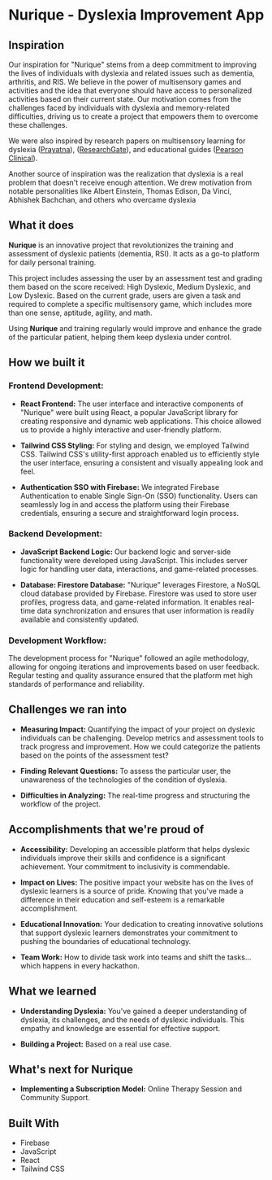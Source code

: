 # Nurique - Dyslexia Improvement App

## Inspiration

Our inspiration for "Nurique" stems from a deep commitment to improving the lives of individuals with dyslexia and related issues such as dementia, arthritis, and RIS. We believe in the power of multisensory games and activities and the idea that everyone should have access to personalized activities based on their current state. Our motivation comes from the challenges faced by individuals with dyslexia and memory-related difficulties, driving us to create a project that empowers them to overcome these challenges.

We were also inspired by research papers on multisensory learning for dyslexia ([Prayatna](https://prayatna.co.in/multisensory-learning-for-dyslexia/)), ([ResearchGate](https://www.researchgate.net/publication/221057032_Multisensory_Games_for_Dyslexic_Children)), and educational guides ([Pearson Clinical](https://www.pearsonclinical.co.uk/content/dam/school/global/clinical/uk-clinical/files/Q4_Clinical_Assets/D0069-Dyslexia-Handy-Guide-Brochure.pdf)).

Another source of inspiration was the realization that dyslexia is a real problem that doesn't receive enough attention. We drew motivation from notable personalities like Albert Einstein, Thomas Edison, Da Vinci, Abhishek Bachchan, and others who overcame dyslexia

## What it does

**Nurique** is an innovative project that revolutionizes the training and assessment of dyslexic patients (dementia, RSI). It acts as a go-to platform for daily personal training.

This project includes assessing the user by an assessment test and grading them based on the score received: High Dyslexic, Medium Dyslexic, and Low Dyslexic. Based on the current grade, users are given a task and required to complete a specific multisensory game, which includes more than one sense, aptitude, agility, and math.

Using **Nurique** and training regularly would improve and enhance the grade of the particular patient, helping them keep dyslexia under control.

## How we built it

### Frontend Development:

- **React Frontend:** The user interface and interactive components of "Nurique" were built using React, a popular JavaScript library for creating responsive and dynamic web applications. This choice allowed us to provide a highly interactive and user-friendly platform.

- **Tailwind CSS Styling:** For styling and design, we employed Tailwind CSS. Tailwind CSS's utility-first approach enabled us to efficiently style the user interface, ensuring a consistent and visually appealing look and feel.

- **Authentication SSO with Firebase:** We integrated Firebase Authentication to enable Single Sign-On (SSO) functionality. Users can seamlessly log in and access the platform using their Firebase credentials, ensuring a secure and straightforward login process.

### Backend Development:

- **JavaScript Backend Logic:** Our backend logic and server-side functionality were developed using JavaScript. This includes server logic for handling user data, interactions, and game-related processes.

- **Database: Firestore Database:** "Nurique" leverages Firestore, a NoSQL cloud database provided by Firebase. Firestore was used to store user profiles, progress data, and game-related information. It enables real-time data synchronization and ensures that user information is readily available and consistently updated.

### Development Workflow:

The development process for "Nurique" followed an agile methodology, allowing for ongoing iterations and improvements based on user feedback. Regular testing and quality assurance ensured that the platform met high standards of performance and reliability.

## Challenges we ran into

- **Measuring Impact:** Quantifying the impact of your project on dyslexic individuals can be challenging. Develop metrics and assessment tools to track progress and improvement. How we could categorize the patients based on the points of the assessment test?

- **Finding Relevant Questions:** To assess the particular user, the unawareness of the technologies of the condition of dyslexia.

- **Difficulties in Analyzing:** The real-time progress and structuring the workflow of the project.

## Accomplishments that we're proud of

- **Accessibility:** Developing an accessible platform that helps dyslexic individuals improve their skills and confidence is a significant achievement. Your commitment to inclusivity is commendable.

- **Impact on Lives:** The positive impact your website has on the lives of dyslexic learners is a source of pride. Knowing that you've made a difference in their education and self-esteem is a remarkable accomplishment.

- **Educational Innovation:** Your dedication to creating innovative solutions that support dyslexic learners demonstrates your commitment to pushing the boundaries of educational technology.

- **Team Work:** How to divide task work into teams and shift the tasks... which happens in every hackathon.

## What we learned

- **Understanding Dyslexia:** You've gained a deeper understanding of dyslexia, its challenges, and the needs of dyslexic individuals. This empathy and knowledge are essential for effective support.

- **Building a Project:** Based on a real use case.

## What's next for Nurique

- **Implementing a Subscription Model:** Online Therapy Session and Community Support.

## Built With

- Firebase
- JavaScript
- React
- Tailwind CSS
